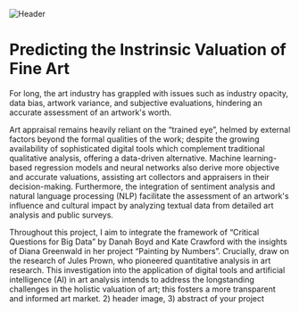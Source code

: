 ![Header](./[Header_Image.png])


# Predicting the Instrinsic Valuation of Fine Art

For long, the art industry has grappled with issues such as industry opacity, data bias, artwork variance, and subjective evaluations, hindering an accurate assessment of an artwork's worth.

Art appraisal remains heavily reliant on the “trained eye”, helmed by external factors beyond the formal qualities of the work; despite the growing availability of sophisticated digital tools which complement traditional qualitative analysis, offering a data-driven alternative. Machine learning-based regression models and neural networks also derive more objective and accurate valuations, assisting art collectors and appraisers in their decision-making. Furthermore, the integration of sentiment analysis and natural language processing (NLP) facilitate the assessment of an artwork's influence and cultural impact by analyzing textual data from detailed art analysis and public surveys. 

Throughout this project, I aim to integrate the framework of “Critical Questions for Big Data” by Danah Boyd and Kate Crawford with the insights of Diana Greenwald in her project “Painting by Numbers”. Crucially, draw on the research of Jules Prown, who pioneered quantitative analysis in art research. This investigation into the application of digital tools and artificial intelligence (AI) in art analysis intends to address the longstanding challenges in the holistic valuation of art; this fosters a more transparent and informed art market.
2) header image, 3) abstract of your project
